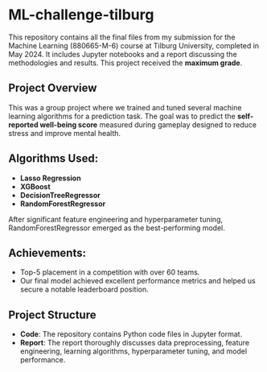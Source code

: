 # ML-challenge-tilburg

This repository contains all the final files from my submission for the Machine Learning (880665-M-6) course at Tilburg University, completed in May 2024. It includes Jupyter notebooks and a report discussing the methodologies and results. This project received the **maximum grade**.

## Project Overview

This was a group project where we trained and tuned several machine learning algorithms for a prediction task. The goal was to predict the **self-reported well-being score** measured during gameplay designed to reduce stress and improve mental health.

## Algorithms Used:
- **Lasso Regression**
- **XGBoost**
- **DecisionTreeRegressor**
- **RandomForestRegressor**

After significant feature engineering and hyperparameter tuning, RandomForestRegressor emerged as the best-performing model.

## Achievements:
- Top-5 placement in a competition with over 60 teams.
- Our final model achieved excellent performance metrics and helped us secure a notable leaderboard position.

## Project Structure
- **Code**: The repository contains Python code files in Jupyter format.
- **Report**: The report thoroughly discusses data preprocessing, feature engineering, learning algorithms, hyperparameter tuning, and model performance.
